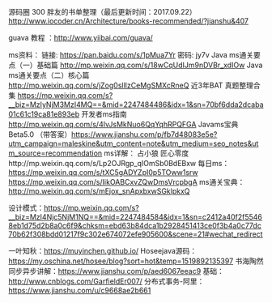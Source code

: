 
源码圈 300 胖友的书单整理（最后更新时间：2017.09.22）http://www.iocoder.cn/Architecture/books-recommended/?jianshu&407

guava 教程 ：http://www.yiibai.com/guava/


ms资料：
链接: https://pan.baidu.com/s/1pMua7Yr 密码: jy7v
Java ms通关要点（一）基础篇 http://mp.weixin.qq.com/s/18wCqUdIJm9nDVBr_xdIOw
Java ms通关要点（二）核心篇 http://mp.weixin.qq.com/s/jZog0sllIzCeMgSMXcRneQ
近3年BAT 真题整理合集 https://mp.weixin.qq.com/s?__biz=MzIyNjM3MzI4MQ==&mid=2247484486&idx=1&sn=70bf6dda2dcaba01c61c19ca81e893eb
开发者ms指南 http://mp.weixin.qq.com/s/4IvJsMkNuo6QqYqhRPQFGA
Javams宝典Beta5.0 （带答案）https://www.jianshu.com/p/fb7d48083e5e?utm_campaign=maleskine&utm_content=note&utm_medium=seo_notes&utm_source=recommendation
ms详解：  占小狼 匠心零度http://mp.weixin.qq.com/s/Lp2OJRgp_qIOmSb0BdEBxw
每日ms：https://mp.weixin.qq.com/s/tXC5gADYZpI0p5TOww1srw
https://mp.weixin.qq.com/s/IikOABCxvZQwDmsVrcpbgA
ms通关宝典：http://mp.weixin.qq.com/s/mEjox_snApxbxwSGklpkxQ



设计模式：https://mp.weixin.qq.com/s?__biz=MzI4Njc5NjM1NQ==&mid=2247484584&idx=1&sn=c2412a40f2f55468eb1d75d2b8a0c6f9&chksm=ebd63b84dca1b2928451413ce0f3b4a0c77dc70b62f308bdd01217f9c302e674072efe905600&scene=21#wechat_redirect


一叶知秋：https://muyinchen.github.io/
Hoseejava源码：https://my.oschina.net/hosee/blog?sort=hot&temp=1519892135397
书海陶然同步异步讲解：https://www.jianshu.com/p/aed6067eeac9
基础：http://www.cnblogs.com/GarfieldEr007/
分布式事务-阿里：https://www.jianshu.com/u/c9668ae2b661